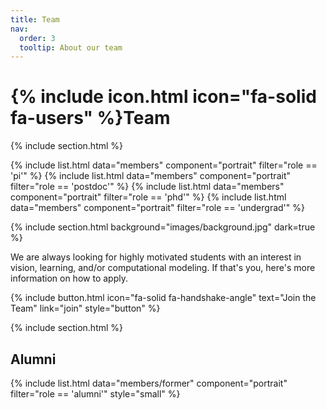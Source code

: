 ```yaml
---
title: Team
nav:
  order: 3
  tooltip: About our team
---
```


# {% include icon.html icon="fa-solid fa-users" %}Team

{% include section.html %}

{% include list.html data="members" component="portrait" filter="role == 'pi'" %}
{% include list.html data="members" component="portrait" filter="role == 'postdoc'" %}
{% include list.html data="members" component="portrait" filter="role == 'phd'" %}
{% include list.html data="members" component="portrait" filter="role == 'undergrad'" %}

{% include section.html background="images/background.jpg" dark=true %}


We are always looking for highly motivated students with an interest in vision, learning, and/or computational modeling. If that's you, here's more information on how to apply.

{% include button.html icon="fa-solid fa-handshake-angle" text="Join the Team" link="join" style="button" %}

{% include section.html %}

## Alumni

{% include list.html data="members/former" component="portrait" filter="role == 'alumni'" style="small" %}